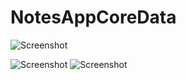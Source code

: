 # NotesAppCoreData

![Screenshot](https://cdn.discordapp.com/attachments/902514074280144956/1101471709862838373/IMG_9837.png)

![Screenshot](https://cdn.discordapp.com/attachments/902514074280144956/1101471710315806761/IMG_9836.png)
![Screenshot](https://cdn.discordapp.com/attachments/902514074280144956/1111943327152087040/IMG_0165.png)

